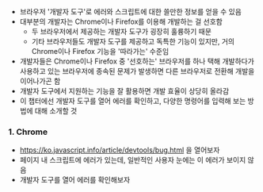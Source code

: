 - 브라우저 '개발자 도구'로 에러와 스크립트에 대한 쓸만한 정보를 얻을 수 있음
- 대부분의 개발자는 Chrome이나 Firefox를 이용해 개발하는 걸 선호함
    - 두 브라우저에서 제공하는 개발자 도구가 굉장히 훌륭하기 때문
    - 기타 브라우저들도 개발자 도구를 제공하고 독특한 기능이 있지만, 거의 Chrome이나 Firefox 기능을 '따라가는' 수준임
- 개발자들은 Chrome이나 Firefox 중 '선호하는' 브라우저를 하나 택해 개발하다가 사용하고 있는 브라우저에 종속된 문제가 발생하면 다른 브라우저로 전환해 개발을 이어나가곤 함
- 개발자 도구에서 지원하는 기능을 잘 활용하면 개발 효율이 상당히 올라감
- 이 챕터에선 개발자 도구를 열어 에러를 확인하고, 다양한 명령어를 입력해 보는 방법에 대해 소개할 것

### 1. Chrome
- https://ko.javascript.info/article/devtools/bug.html 을 열어보자
- 페이지 내 스크립트에 에러가 있는데, 일반적인 사용자 눈에는 이 에러가 보이지 않음
- 개발자 도구를 열어 에러를 확인해보자